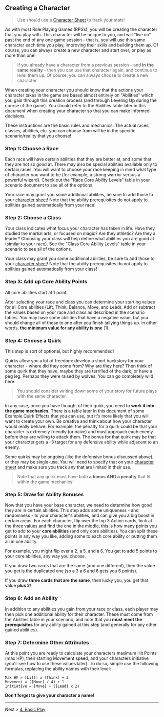 ## Creating a Character

> Use should use a [Character Sheet](guides/P52-character-sheet.pdf) to track your stats!

As with most Role Playing Games (RPGs), you will be creating the character that you play with. This character will be unique to you, and will "live on" past the end of any one game session - that is, you will use this same character each time you play, improving their skills and building them up. Of course, you can always create a new character and start over, or play as more than one!

> If you already have a character from a previous session - and **in the same reality** - then you can use that character again, and continue to level them up. Of course, you can always choose to create a new character.

When creating your character you should know that the actions your character takes in the game are based almost entirely on "Abilities" which you gain through this creation process (and through Leveling Up during the course of the game). You should refer to the Abilities table later in this document when creating your character so that you can make informed decisions.

These instructions are the basic rules and mechanics. The actual races, classes, abilities, etc. you can choose from will be in the specific scenario/reality that you choose!

### Step 1: Choose a Race

Each race will have certain abilities that they are better at, and some that they are not so good at. There may also be special abilities available only to certain races. You will want to choose your race keeping in mind what type of character you want to be (for example, a strong warrior versus a powerful wizard). Check out the "Race Core Ability Levels" table in your scenario document to see all of the options.

Your race may grant you some additional abilities, be sure to add those to your [character sheet](guides/P52-character-sheet.pdf)! Note that the ability prerequisites do not apply to abilities gained automatically from your race!

### Step 2: Choose a Class

Your class indicates what focus your character has taken in life. Have they studied the martial arts, or focused on magic? Are they athletic? Are they a leader? Choosing your class will help define what abilities you are good at (similar to your race). 
See the "Class Core Ability Levels" table in your scenario to see all of the options.

Your class may grant you some additional abilities, be sure to add those to your [character sheet](guides/P52-character-sheet.pdf)! Note that the ability prerequisites do not apply to abilities gained automatically from your class!

### Step 3: Add up Core Ability Points

All core abilities start at 1 point.

After selecting your race and class you can determine your starting values for all Core abilities (Lift, Think, Balance, Move, and Lead). Add or subtract the values based on your race and class as described in the scenario tables. You may have some abilities that have a negative value, but you should change all of these to one after you finish tallying things up. In other words, **the minimum value for any ability is one** (1).

### Step 4: Choose a Quirk

This step is sort of optional, but highly recommended!

Quirks allow you a lot of freedom: develop a short backstory for your character - where did they come from? Why are they here? Then think of some quirk that they have, maybe they are terrified of the dark, or have a peg leg. Perhaps they were raised by wolves. You can go completely wild here.

> You should consider writing down some of your story for future plays with the same character.

In any case, once you have thought of their quirk, you need to **work it into the game mechanics**. There is a table later in this document of some Example Quirk Effects that you can use, but it's more likely that you will want to create your own. Be creative and think about how your character would really behave. For example, the penalty for a quirk could be that your character is extremely friendly (or naive) and must approach each enemy before they are willing to attack them. The bonus for that quirk may be that your character gets a -3 target for any defensive ability while adjacent to an enemy.

Some quirks may be ongoing (like the defensive bonus discussed above), or they may be single-use. You will need to specify that on your [character sheet](guides/P52-character-sheet.pdf) and make sure you track any that are limited in their use.

> Note that any quirk must have both **a bonus AND a penalty** that fit within the game mechanics!

### Step 5: Draw for Ability Bonuses

Now that you have your base character, we need to determine how good they are in certain abilities. This step adds some uniqueness - and randomness - to your character's abilities, and can give you a big boost in certain areas. For each character, flip over the top 3 Action cards, look at the three values and find the one in the middle, this is how many points you get to add to your **core abilities** (and only core abilities). You can split these points in any way you like, adding some to each core ability or putting them all in one ability.

For example, you might flip over a 2, a 5, and a 6. You get to add 5 points to your core abilities, any way you choose.

If you draw two cards that are the same (and one different), then the value you get is the duplicated one (so a 3 a 6 and 6 gets you 6 points).

If you draw **three cards that are the same**, then lucky you, you get that value **plus 2**!

### Step 6: Add an Ability

In addition to any abilities you gain from your race or class, each player may then pick one additional ability for their character. These must come from the Abilities table in your scenario, and note that you **must meet the prerequisites** for any ability gained at this step (and generally for any other gained abilities).

### Step 7: Determine Other Attributes

At this point you are ready to calculate your characters maximum Hit Points (max HP), their starting Movement speed, and your characters initiative (you'll see how to use these values later). To do so, simple use the following formulas, replacing the ability names with their level:

```
Max HP = [Lift] x [Think] + 3
Movement = ([Move] / 4) + 1
Initiative = [Move] + ([Lead] x 2)
```

**Don't forget to give your character a name!**

---

Next > [4. Basic Play](04_basic_play.md)

